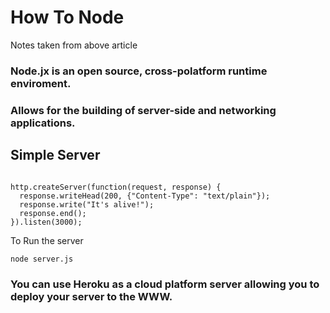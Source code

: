 # How To Node
Notes taken from above article

### Node.jx is an open source, cross-polatform runtime enviroment.

### Allows for the building of server-side and networking applications.

## Simple Server

```var http = require("http");

http.createServer(function(request, response) {
  response.writeHead(200, {"Content-Type": "text/plain"});
  response.write("It's alive!");
  response.end();
}).listen(3000);
```
To Run the server

`node server.js`

### You can use Heroku as a cloud platform server allowing you to deploy your server to the WWW.